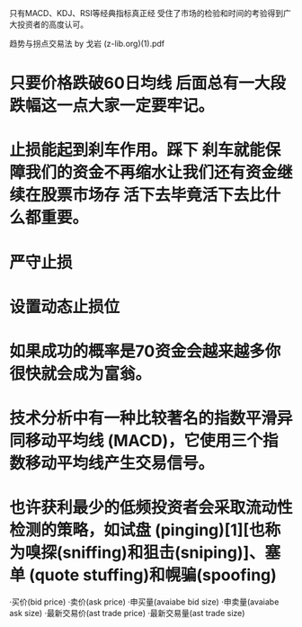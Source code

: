 只有MACD、KDJ、RSI等经典指标真正经 受住了市场的检验和时间的考验得到广大投资者的高度认可。

趋势与拐点交易法 by 戈岩 (z-lib.org)(1).pdf

# 只要价格跌破60日均线 后面总有一大段跌幅这一点大家一定要牢记。

# 止损能起到刹车作用。踩下 刹车就能保障我们的资金不再缩水让我们还有资金继续在股票市场存 活下去毕竟活下去比什么都重要。

# 严守止损

# 设置动态止损位

# 如果成功的概率是70资金会越来越多你很快就会成为富翁。

# 技术分析中有一种比较著名的指数平滑异同移动平均线 (MACD)，它使用三个指数移动平均线产生交易信号。

# 也许获利最少的低频投资者会采取流动性检测的策略，如试盘 (pinging)[1][也称为嗅探(sniffing)和狙击(sniping)]、塞单 (quote stuffing)和幌骗(spoofing)

·买价(bid price)
·卖价(ask price)
·申买量(avaiabe bid size)
·申卖量(avaiabe ask size)
·最新交易价(ast trade price)
·最新交易量(ast trade size)
